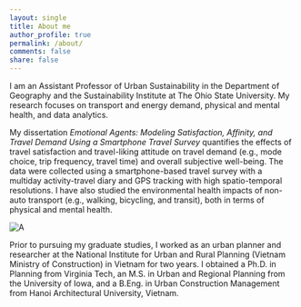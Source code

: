 ```yaml
---
layout: single
title: About me
author_profile: true
permalink: /about/
comments: false
share: false
---
```


I am an Assistant Professor of Urban Sustainability in the Department of Geography and the Sustainability Institute at The Ohio State University. My research focuses on transport and energy demand, physical and mental health, and data analytics. 

My dissertation _Emotional Agents: Modeling Satisfaction, Affinity, and Travel Demand Using a Smartphone Travel Survey_ quantifies the effects of travel satisfaction and travel-liking attitude on travel demand (e.g., mode choice, trip frequency, travel time) and overall subjective well-being. The data were collected using a smartphone-based travel survey with a multiday activity-travel diary and GPS tracking with high spatio-temporal resolutions. I have also studied the environmental health impacts of non-auto transport (e.g., walking, bicycling, and transit), both in terms of physical and mental health. 

![A](http://blogs.lt.vt.edu/travelmood/files/2018/11/canvas.png) 

Prior to pursuing my graduate studies, I worked as an urban planner and researcher at the National Institute for Urban and Rural Planning (Vietnam Ministry of Construction) in Vietnam for two years. I obtained a Ph.D. in Planning from Virginia Tech, an M.S. in Urban and Regional Planning from the University of Iowa, and a B.Eng. in Urban Construction Management from Hanoi Architectural University, Vietnam. 


